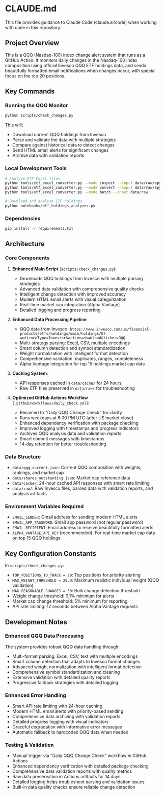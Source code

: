 # CLAUDE.md

This file provides guidance to Claude Code (claude.ai/code) when working with code in this repository.

## Project Overview

This is a QQQ (Nasdaq-100) index change alert system that runs as a GitHub Action. It monitors daily changes in the Nasdaq-100 index composition using official Invesco QQQ ETF holdings data, and sends beautifully formatted email notifications when changes occur, with special focus on the top 20 positions.

## Key Commands

### Running the QQQ Monitor
```bash
python scripts/check_changes.py
```
This will:
- Download current QQQ holdings from Invesco
- Parse and validate the data with multiple strategies
- Compare against historical data to detect changes
- Send HTML email alerts for significant changes
- Archive data with validation reports

### Local Development Tools
```bash
# Analyze ETF Excel files
python tools/etf_excel_converter.py --mode inspect --input data/raw/spy_holdings_raw.xlsx
python tools/etf_excel_converter.py --mode convert --input data/raw/spy_holdings_raw.xlsx
python tools/etf_excel_converter.py --mode batch --input data/raw

# Download and analyze ETF holdings
python notebooks/etf_holdings_analyzer.py
```

### Dependencies
```bash
pip install -r requirements.txt
```

## Architecture

### Core Components

1. **Enhanced Main Script** (`scripts/check_changes.py`):
   - Downloads QQQ holdings from Invesco with multiple parsing strategies
   - Advanced data validation with comprehensive quality checks
   - Intelligent change detection with improved accuracy
   - Modern HTML email alerts with visual categorization
   - Real-time market cap integration (Alpha Vantage)
   - Detailed logging and progress reporting

2. **Enhanced Data Processing Pipeline**:
   - QQQ data from Invesco: `https://www.invesco.com/us/financial-products/etfs/holdings/main/holdings/0?audienceType=Investor&action=download&ticker=QQQ`
   - Multi-strategy parsing: Excel, CSV, multiple encodings
   - Smart column detection and symbol standardization
   - Weight normalization with intelligent format detection
   - Comprehensive validation: duplicates, ranges, completeness
   - Alpha Vantage integration for top 15 holdings market cap data

3. **Caching System**:
   - API responses cached in `data/cache/` for 24 hours
   - Raw ETF files preserved in `data/raw/` for troubleshooting

4. **Optimized GitHub Actions Workflow** (`.github/workflows/daily_check.yml`):
   - Renamed to "Daily QQQ Change Check" for clarity
   - Runs weekdays at 6:00 PM UTC (after US market close)
   - Enhanced dependency verification with package checking
   - Improved logging with timestamps and progress indicators
   - Archives QQQ analysis data and validation reports
   - Smart commit messages with timestamps
   - 14-day retention for better troubleshooting

### Data Structure

- `data/qqq_current.json`: Current QQQ composition with weights, rankings, and market cap
- `data/shares_outstanding.json`: Market cap reference data
- `data/cache/`: 24-hour cached API responses with smart rate limiting
- `data/raw/`: Raw Invesco files, parsed data with validation reports, and analysis artifacts

### Environment Variables Required

- `EMAIL_SENDER`: Gmail address for sending modern HTML alerts
- `EMAIL_APP_PASSWORD`: Gmail app password (not regular password)
- `EMAIL_RECIPIENT`: Email address to receive beautifully formatted alerts
- `ALPHA_VANTAGE_API_KEY` (recommended): For real-time market cap data on top 15 QQQ holdings

## Key Configuration Constants

In `scripts/check_changes.py`:
- `TOP_POSITIONS_TO_TRACK = 20`: Top positions for priority alerting
- `MAX_WEIGHT_THRESHOLD = 25.0`: Maximum realistic individual weight (QQQ validation)
- `MAX_REASONABLE_CHANGES = 50`: Bulk change detection threshold
- Weight change threshold: 0.1% minimum for alerts
- Market cap change threshold: 5% minimum for reporting
- API rate limiting: 12 seconds between Alpha Vantage requests

## Development Notes

### Enhanced QQQ Data Processing
The system provides robust QQQ data handling through:
- Multi-format parsing: Excel, CSV, text with multiple encodings
- Smart column detection that adapts to Invesco format changes
- Advanced weight normalization with intelligent format detection
- Comprehensive symbol standardization and cleaning
- Extensive validation with detailed quality reports
- Progressive fallback strategies with detailed logging

### Enhanced Error Handling
- Smart API rate limiting with 24-hour caching
- Modern HTML email alerts with priority-based sending
- Comprehensive data archiving with validation reports
- Detailed progress logging with visual indicators
- Graceful degradation with informative error messages
- Automatic fallback to hardcoded QQQ data when needed

### Testing & Validation
- Manual trigger via "Daily QQQ Change Check" workflow in GitHub Actions
- Enhanced dependency verification with detailed package checking
- Comprehensive data validation reports with quality metrics
- Raw data preservation in Actions artifacts for 14 days
- Detailed logging helps troubleshoot parsing and validation issues
- Built-in data quality checks ensure reliable change detection